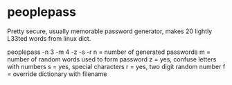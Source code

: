 peoplepass
==========

Pretty secure, usually memorable password generator, makes 20 lightly L33ted words from linux dict.

peoplepass -n 3 -m 4 -z -s -r
n = number of generated passwords
m = number of random words used to form password
z = yes, confuse letters with numbers
s = yes, special characters
r = yes, two digit random number
f = override dictionary with filename